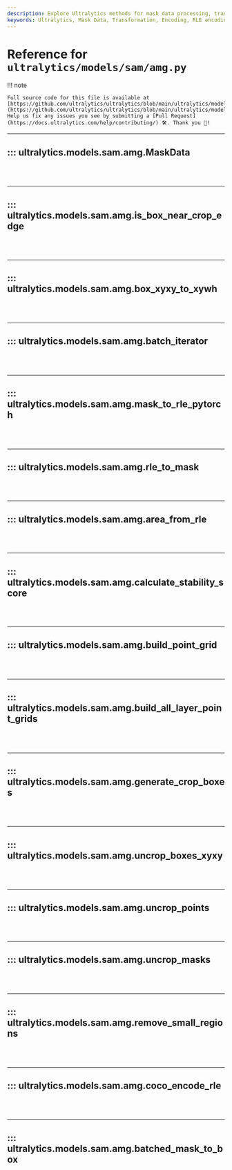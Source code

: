 ```yaml
---
description: Explore Ultralytics methods for mask data processing, transformation and encoding. Deepen your understanding of RLE encoding, image cropping and more.
keywords: Ultralytics, Mask Data, Transformation, Encoding, RLE encoding, Image cropping, Pytorch, SAM, AMG, Ultralytics model
---
```


# Reference for `ultralytics/models/sam/amg.py`

!!! note

    Full source code for this file is available at [https://github.com/ultralytics/ultralytics/blob/main/ultralytics/models/sam/amg.py](https://github.com/ultralytics/ultralytics/blob/main/ultralytics/models/sam/amg.py). Help us fix any issues you see by submitting a [Pull Request](https://docs.ultralytics.com/help/contributing/) 🛠️. Thank you 🙏!

---
## ::: ultralytics.models.sam.amg.MaskData
<br><br>

---
## ::: ultralytics.models.sam.amg.is_box_near_crop_edge
<br><br>

---
## ::: ultralytics.models.sam.amg.box_xyxy_to_xywh
<br><br>

---
## ::: ultralytics.models.sam.amg.batch_iterator
<br><br>

---
## ::: ultralytics.models.sam.amg.mask_to_rle_pytorch
<br><br>

---
## ::: ultralytics.models.sam.amg.rle_to_mask
<br><br>

---
## ::: ultralytics.models.sam.amg.area_from_rle
<br><br>

---
## ::: ultralytics.models.sam.amg.calculate_stability_score
<br><br>

---
## ::: ultralytics.models.sam.amg.build_point_grid
<br><br>

---
## ::: ultralytics.models.sam.amg.build_all_layer_point_grids
<br><br>

---
## ::: ultralytics.models.sam.amg.generate_crop_boxes
<br><br>

---
## ::: ultralytics.models.sam.amg.uncrop_boxes_xyxy
<br><br>

---
## ::: ultralytics.models.sam.amg.uncrop_points
<br><br>

---
## ::: ultralytics.models.sam.amg.uncrop_masks
<br><br>

---
## ::: ultralytics.models.sam.amg.remove_small_regions
<br><br>

---
## ::: ultralytics.models.sam.amg.coco_encode_rle
<br><br>

---
## ::: ultralytics.models.sam.amg.batched_mask_to_box
<br><br>
